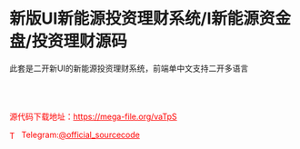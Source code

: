 # 新版UI新能源投资理财系统/I新能源资金盘/投资理财源码

此套是二开新UI的新能源投资理财系统，前端单中文支持二开多语言<br><br><br><br>


<p style="color: red;">源代码下载地址：<a href="https://mega-file.org/vaTpS" style="color: red;">https://mega-file.org/vaTpS</a></p><p style="color: red;"><img src="https://cdn-icons-png.flaticon.com/512/2111/2111646.png" alt="Telegram Icon" style="width: 16px; vertical-align: middle; margin-right: 5px;">Telegram:<a href="https://t.me/official_sourcecode" style="color: red;">@official_sourcecode</a></p>